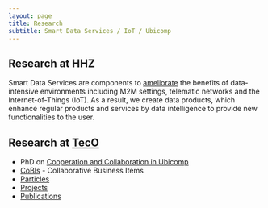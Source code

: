```yaml
---
layout: page
title: Research
subtitle: Smart Data Services / IoT / Ubicomp
---
```


## Research at HHZ

Smart Data Services are components to [ameliorate](http://www.dictionary.com/browse/ameliorate) the benefits of data-intensive environments including M2M settings, telematic networks and the Internet-of-Things (IoT). As a result, we create data products, which enhance regular products and services by data intelligence to provide new functionalities to the user.


## Research at [TecO](http://www.teco.edu/~cdecker/)

* PhD on [Cooperation and Collaboration in Ubicomp](fccs/fccs.md)
* [CoBIs](cobis/cobis.md) - Collaborative Business Items
* [Particles](http://particle.teco.edu)
* [Projects](http://www.teco.edu/~cdecker/projects/)
* [Publications](http://www.teco.edu/~cdecker/pub/)

